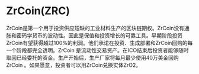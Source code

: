 # ZrCoin(ZRC)

ZrCoin是第一个用于投资供应短缺的工业材料生产的区块链期权。ZrCoin没有通胀和密码学货币的波动性。因此是保值和投资增长的可靠工具。早期阶段投资ZrCoin有望获得超过100%的利润。他们承诺在投资、生成部署和ZrCoin回购的每一个阶段都完全透明。ZrCoin 是流动性交易资产。在ICO结束后投资者能够随时取回已经委托的资金。生产开始后，生产厂家将每月最少使用40万美金回购ZrCoin 。如果愿意，投资者可以用ZrCoin兑换实体ZrO2。

